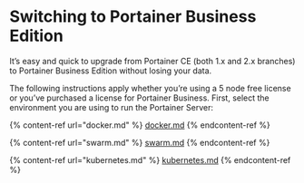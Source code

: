 # Switching to Portainer Business Edition

It’s easy and quick to upgrade from Portainer CE (both 1.x and 2.x branches) to Portainer Business Edition without losing your data.

The following instructions apply whether you’re using a 5 node free license or you’ve purchased a license for Portainer Business. First, select the environment you are using to run the Portainer Server:

{% content-ref url="docker.md" %}
[docker.md](docker.md)
{% endcontent-ref %}

{% content-ref url="swarm.md" %}
[swarm.md](swarm.md)
{% endcontent-ref %}

{% content-ref url="kubernetes.md" %}
[kubernetes.md](kubernetes.md)
{% endcontent-ref %}
